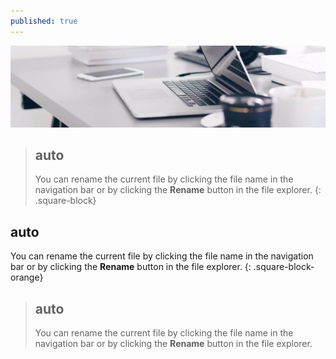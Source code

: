 ```yaml
---
published: true
---
```

[![Benjamin Bannekat ](https://raw.githubusercontent.com/hamid-abbaszadeh/hamid-abbaszadeh.github.io/master/images/post1.jpg)](https://hamid-abbaszadeh.github.io/Trees-Algorithm/)

>## auto
>You can rename the current file by clicking the file name in the navigation bar or by clicking the **Rename** button in the file explorer.
{: .square-block}

## auto
You can rename the current file by clicking the file name in the navigation bar or by clicking the **Rename** button in the file explorer.
{: .square-block-orange}

>## auto
>You can rename the current file by clicking the file name in the navigation bar or by clicking the **Rename** button in the file explorer.


